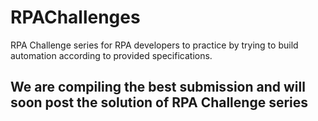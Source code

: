 # RPAChallenges
RPA Challenge series for RPA developers to practice by trying to build automation according to provided specifications. 

## We are compiling the best submission and will soon post the solution of RPA Challenge series 
